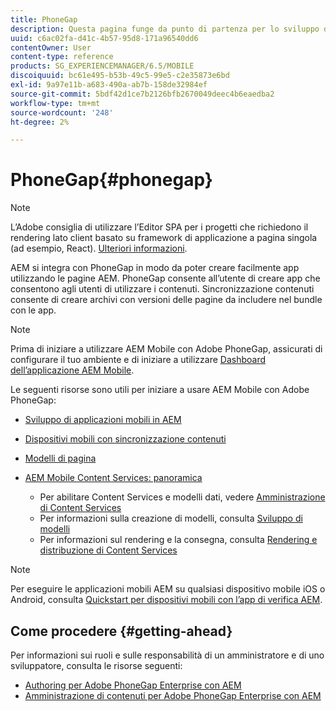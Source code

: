 ```yaml
---
title: PhoneGap
description: Questa pagina funge da punto di partenza per lo sviluppo di app tramite PhoneGap Enterprise con AEM. AEM si integra con PhoneGap in modo da poter creare facilmente app utilizzando le pagine AEM. PhoneGap consente all’utente di creare app che consentono agli utenti di utilizzare i contenuti.
uuid: c6ac02fa-d41c-4b57-95d8-171a96540dd6
contentOwner: User
content-type: reference
products: SG_EXPERIENCEMANAGER/6.5/MOBILE
discoiquuid: bc61e495-b53b-49c5-99e5-c2e35873e6bd
exl-id: 9a97e11b-a683-490a-ab7b-158de32984ef
source-git-commit: 5bdf42d1ce7b2126bfb2670049deec4b6eaedba2
workflow-type: tm+mt
source-wordcount: '248'
ht-degree: 2%

---
```


# PhoneGap{#phonegap}

>[!NOTE]
>
>L’Adobe consiglia di utilizzare l’Editor SPA per i progetti che richiedono il rendering lato client basato su framework di applicazione a pagina singola (ad esempio, React). [Ulteriori informazioni](/help/sites-developing/spa-overview.md).

AEM si integra con PhoneGap in modo da poter creare facilmente app utilizzando le pagine AEM. PhoneGap consente all’utente di creare app che consentono agli utenti di utilizzare i contenuti. Sincronizzazione contenuti consente di creare archivi con versioni delle pagine da includere nel bundle con le app.

>[!NOTE]
>
>Prima di iniziare a utilizzare AEM Mobile con Adobe PhoneGap, assicurati di configurare il tuo ambiente e di iniziare a utilizzare [Dashboard dell’applicazione AEM Mobile](/help/mobile/phonegap-authoring-apps.md).

Le seguenti risorse sono utili per iniziare a usare AEM Mobile con Adobe PhoneGap:

* [Sviluppo di applicazioni mobili in AEM](/help/mobile/developing-mobile-applications.md)
* [Dispositivi mobili con sincronizzazione contenuti](/help/mobile/phonegap-contentsync.md)
* [Modelli di pagina](/help/mobile/phonegap-apps-arch-page-templates.md)

* [AEM Mobile Content Services: panoramica](/help/mobile/develop-content-as-a-service.md)

   * Per abilitare Content Services e modelli dati, vedere [Amministrazione di Content Services](/help/mobile/developing-content-services.md)
   * Per informazioni sulla creazione di modelli, consulta [Sviluppo di modelli](/help/mobile/administer-mobile-apps.md)
   * Per informazioni sul rendering e la consegna, consulta [Rendering e distribuzione di Content Services](/help/mobile/rendering-and-delivery.md)

>[!NOTE]
>
>Per eseguire le applicazioni mobili AEM su qualsiasi dispositivo mobile iOS o Android, consulta [Quickstart per dispositivi mobili con l’app di verifica AEM](/help/mobile/phonegap-mobile-quickstart.md).

## Come procedere {#getting-ahead}

Per informazioni sui ruoli e sulle responsabilità di un amministratore e di uno sviluppatore, consulta le risorse seguenti:

* [Authoring per Adobe PhoneGap Enterprise con AEM](/help/mobile/phonegap.md)
* [Amministrazione di contenuti per Adobe PhoneGap Enterprise con AEM](/help/mobile/administer-phonegap.md)
